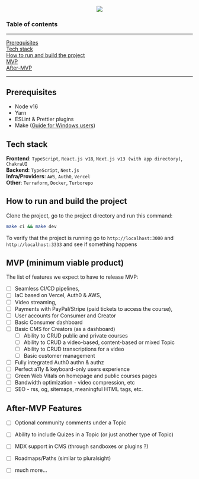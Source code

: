 <p align="center">
  <img src="https://user-images.githubusercontent.com/28964599/213861233-43a76814-7993-46e7-89fe-8dc05cc1f37f.png">
</p>

### Table of contents

---

[Prerequisites](#prerequisites)  
[Tech stack](#tech-stack)  
[How to run and build the project](#how-to-run-and-build-the-project)    
[MVP](#mvp-minimum-viable-product)  
[After-MVP](#after-mvp-features)  

---

## Prerequisites

- Node v16  
- Yarn  
- ESLint & Prettier plugins  
- Make ([Guide for Windows users](https://stackoverflow.com/questions/32127524/how-to-install-and-use-make-in-windows))  

## Tech stack

**Frontend**: `TypeScript`, `React.js v18`, `Next.js v13 (with app directory)`, `ChakraUI`  
**Backend**: `TypeScript`, `Nest.js`  
**Infra/Providers**: `AWS`, `Auth0`, `Vercel`  
**Other**: `Terraform`, `Docker`, `Turborepo`  

## How to run and build the project

Clone the project, go to the project directory and run this command:

```sh
make ci && make dev
```
To verify that the project is running go to `http://localhost:3000` and `http://localhost:3333` and see if something happens

## MVP (minimum viable product)

The list of features we expect to have to release MVP: 
- [ ] Seamless CI/CD pipelines,
- [ ] IaC based on Vercel, Auth0 & AWS,
- [ ] Video streaming,
- [ ] Payments with PayPal/Stripe (paid tickets to access the course),
- [ ] User accounts for Consumer and Creator
- [ ] Basic Consumer dashboard
- [ ] Basic CMS for Creators (as a dashboard)
  - [ ] Ability to CRUD public and private courses
  - [ ] Ability to CRUD a video-based, content-based or mixed Topic 
  - [ ] Ability to CRUD transcriptions for a video
  - [ ] Basic customer management
- [ ] Fully integrated Auth0 authn & authz
- [ ] Perfect a11y & keyboard-only users experience
- [ ] Green Web Vitals on homepage and public courses pages
- [ ] Bandwidth optimization - video compression, etc
- [ ] SEO - rss, og, sitemaps, meaningful HTML tags, etc.

## After-MVP Features
- [ ] Optional community comments under a Topic
- [ ] Ability to include Quizes in a Topic (or just another type of Topic)
- [ ] MDX support in CMS (through sandboxes or plugins ?)
- [ ] Roadmaps/Paths (similar to pluralsight)
- [ ] much more...

